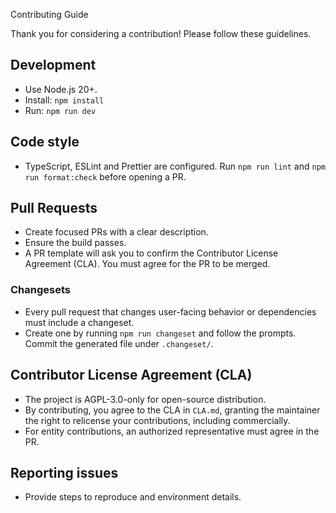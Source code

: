 Contributing Guide

Thank you for considering a contribution! Please follow these guidelines.

## Development

- Use Node.js 20+.
- Install: `npm install`
- Run: `npm run dev`

## Code style

- TypeScript, ESLint and Prettier are configured. Run `npm run lint` and `npm run format:check` before opening a PR.

## Pull Requests

- Create focused PRs with a clear description.
- Ensure the build passes.
- A PR template will ask you to confirm the Contributor License Agreement (CLA). You must agree for the PR to be merged.

### Changesets

- Every pull request that changes user-facing behavior or dependencies must include a changeset.
- Create one by running `npm run changeset` and follow the prompts. Commit the generated file under `.changeset/`.

## Contributor License Agreement (CLA)

- The project is AGPL-3.0-only for open-source distribution.
- By contributing, you agree to the CLA in `CLA.md`, granting the maintainer the right to relicense your contributions, including commercially.
- For entity contributions, an authorized representative must agree in the PR.

## Reporting issues

- Provide steps to reproduce and environment details.
